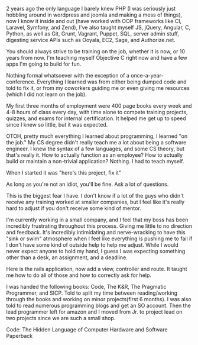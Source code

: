 2 years ago the only language I barely knew PHP (I was seriously just hobbling around in wordpress and joomla and making a mess of things), now I know it inside and out (have worked with OOP frameworks like CI, Laravel, Symfony, and Zend), I've also taught myself JS, jQuery, Angular, C, Python, as well as Git, Grunt, Vagrant, Puppet, SQL, server admin stuff, digesting service APIs such as Ooyala, EC2, Sage, and Authorize.net.

You should always strive to be training on the job, whether it is now, or 10 years from now. I'm teaching myself Objective C right now and have a few apps I'm going to build for fun.

Nothing formal whatsoever with the exception of a once-a-year-conference. Everything I learned was from either being dumped code and told to fix it, or from my coworkers guiding me or even giving me resources (which I did not learn on the job).

My first three months of employment were 400 page books every week and 4-8 hours of class every day, with time alone to compete training projects, quizzes, and exams for internal certification. It helped me get up to speed since I knew so little, but it was expected.

OTOH, pretty much everything I learned about programming, I learned "on the job." My CS degree didn't really teach me a lot about being a software engineer. I knew the syntax of a few languages, and some CS theory, but that's really it. How to actually function as an employee? How to actually build or maintain a non-trivial application? Nothing. I had to teach myself.

When I started it was "here's this project, fix it"

As long as you're not an idiot, you'll be fine. Ask a lot of questions.

This is the biggest fear I have. I don't know if a lot of the guys who didn't receive any training worked at smaller companies, but I feel like it's really hard to adjust if you don't receive some kind of mentor.

I'm currently working in a small company, and I feel that my boss has been incredibly frustrating throughout this process. Giving me little to no direction and feedback. It's incredibly intimidating and nerve-wracking to have this "sink or swim" atmosphere when I feel like everything is pushing me to fail if I don't have some kind of outside help to help me adjust. While I would never expect anyone to hold my hand, I guess I was expecting something other than a desk, an assignment, and a deadline.

Here is the rails application, now add a view, controller and route.
It taught me how to do all of those and how to correctly ask for help.

I was handed the following books: Code, The K&R, The Pragmatic Programmer, and SICP. Told to split my time between reading/working through the books and working on minor projects(first 6 months). I was also told to read numerous programming blogs and get an SO account. Then the lead programmer left for amazon and I moved from Jr. to project lead on two projects since we are such a small shop.

Code: The Hidden Language of Computer Hardware and Software Paperback